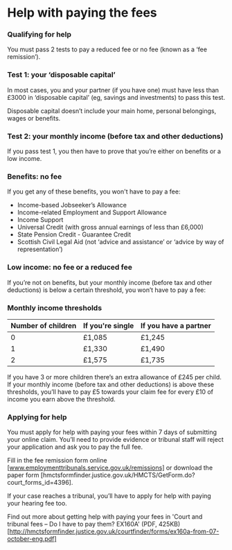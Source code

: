 # Help with paying the fees
 
### Qualifying for help
You must pass 2 tests to pay a reduced fee or no fee (known as a ‘fee remission’).
 
### Test 1: your ‘disposable capital’
In most cases, you and your partner (if you have one) must have less than £3000 in ‘disposable capital’ (eg, savings and investments) to pass this test.
 
Disposable capital doesn’t include your main home, personal belongings, wages or benefits.
 
### Test 2: your monthly income (before tax and other deductions)
If you pass test 1, you then have to prove that you’re either on benefits or a low income.

### Benefits: no fee
If you get any of these benefits, you won't have to pay a fee:
-  Income-based Jobseeker’s Allowance
-  Income-related Employment and Support Allowance
-  Income Support
-  Universal Credit (with gross annual earnings of less than £6,000)
-  State Pension Credit - Guarantee Credit
-  Scottish Civil Legal Aid (not ‘advice and assistance’ or ‘advice by way of representation’)

### Low income: no fee or a reduced fee
If you’re not on benefits, but your monthly income (before tax and other deductions) is below a certain threshold, you won’t have to pay a fee:
 
### Monthly income thresholds

|Number of children|If you're single|If you have a partner|
|------------------|----------------|---------------------|
|0|£1,085|£1,245|
|1|£1,330|£1,490|
|2|£1,575|£1,735|

If you have 3 or more children there’s an extra allowance of £245 per child.
If your monthly income (before tax and other deductions) is above these thresholds, you’ll have to pay £5 towards your claim fee for every £10 of income you earn above the threshold.

### Applying for help
You must apply for help with paying your fees within 7 days of submitting your online claim. You’ll need to provide evidence or tribunal staff will reject your application and ask you to pay the full fee.
 
Fill in the fee remission form online [www.employmenttribunals.service.gov.uk/remissions] or download the paper form [hmctsformfinder.justice.gov.uk/HMCTS/GetForm.do?court_forms_id=4396]. 
 
If your case reaches a tribunal, you’ll have to apply for help with paying your hearing fee too.
 
Find out more about getting help with paying your fees in 'Court and tribunal fees – Do I have to pay them? EX160A' (PDF, 425KB) [http://hmctsformfinder.justice.gov.uk/courtfinder/forms/ex160a-from-07-october-eng.pdf]
